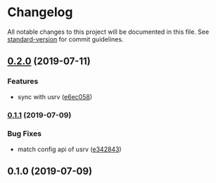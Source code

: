# Changelog

All notable changes to this project will be documented in this file. See [standard-version](https://github.com/conventional-changelog/standard-version) for commit guidelines.

## [0.2.0](https://github.com/37teams/usrv/compare/v0.1.1...v0.2.0) (2019-07-11)


### Features

* sync with usrv ([e6ec058](https://github.com/37teams/usrv/commit/e6ec058))



### [0.1.1](https://github.com/37teams/usrv/compare/v0.1.0...v0.1.1) (2019-07-09)


### Bug Fixes

* match config api of usrv ([e342843](https://github.com/37teams/usrv/commit/e342843))



## 0.1.0 (2019-07-09)
